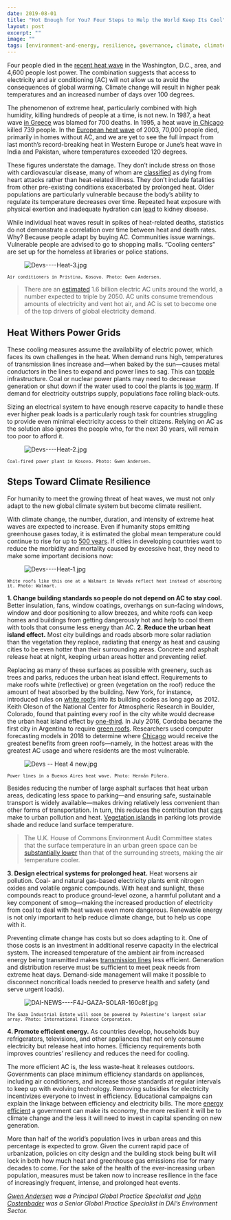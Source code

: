 ```yaml
---
date: 2019-08-01
title: "Hot Enough for You? Four Steps to Help the World Keep Its Cool"
layout: post
excerpt: ""
image: ""
tags: [environment-and-energy, resilience, governance, climate, climate change]
---
```

<p>Four people died in the <a href="https://www.cbsnews.com/live-news/heat-wave-2019-extreme-heat-advisory-warning-deaths-latest-weather-forecast-us-nyc-2019-07-20/">recent heat wave</a> in the Washington, D.C., area, and 4,600 people lost power. The combination suggests that access to electricity and air conditioning (AC) will not allow us to avoid the consequences of global warming. Climate change will result in higher peak temperatures and an increased number of days over 100 degrees.</p><p>The phenomenon of extreme heat, particularly combined with high humidity, killing hundreds of people at a time, is not new. In 1987, a heat wave <a href="https://www.latimes.com/archives/la-xpm-1987-07-27-mn-3971-story.html">in Greece</a> was blamed for 700 deaths. In 1995, a heat wave <a href="https://www.citylab.com/environment/2019/06/extreme-heat-wave-data-deaths-health-risks-climate-change/590941/">in Chicago</a> killed 739 people. In the <a href="https://www.nationalgeographic.com/environment/2019/06/europe-has-had-five-500-year-summers-in-15-years/">European heat wave</a> of 2003, 70,000 people died, primarily in homes without AC, and we are yet to see the full impact from last month’s record-breaking heat in Western Europe or June’s heat wave in India and Pakistan, where temperatures exceeded 120 degrees.</p><p>These figures understate the damage. They don’t include stress on those with cardiovascular disease, many of whom are <a href="https://www.eurekalert.org/pub_releases/2018-03/acoc-hao022718.php?utm_source=Climate+News+Network&amp;utm_campaign=c7c5130976-">classified</a> as dying from heart attacks rather than heat-related illness. They don’t include fatalities from other pre-existing conditions exacerbated by prolonged heat. Older populations are particularly vulnerable because the body’s ability to regulate its temperature decreases over time. Repeated heat exposure with physical exertion and inadequate hydration can <a href="https://www.ncbi.nlm.nih.gov/pmc/articles/PMC4974898/">lead</a> to kidney disease.</p><p>While individual heat waves result in spikes of heat-related deaths, statistics do not demonstrate a correlation over time between heat and death rates. Why? Because people adapt by buying AC. Communities issue warnings. Vulnerable people are advised to go to shopping malls. “Cooling centers” are set up for the homeless at libraries or police stations.</p><figure class="kg-card kg-image-card"><img src="https://pubs.ghost.io/uploads/Devs----Heat-3.jpg" class="kg-image" alt="Devs----Heat-3.jpg" loading="lazy"></figure><p><code><code>Air conditioners in Pristina, Kosovo. Photo: Gwen Andersen.</code></code></p><blockquote>There are an <a href="https://edition.cnn.com/2019/07/26/europe/ac-climate-crisis-heat-waves-intl/index.html">estimated</a> 1.6 billion electric AC units around the world, a number expected to triple by 2050. AC units consume tremendous amounts of electricity and vent hot air, and AC is set to become one of the top drivers of global electricity demand.</blockquote><h2 id="heat-withers-power-grids">Heat Withers Power Grids</h2><p>These cooling measures assume the availability of electric power, which faces its own challenges in the heat. When demand runs high, temperatures of transmission lines increase and—when baked by the sun—causes metal conductors in the lines to expand and power lines to sag. This can <a href="https://www.eenews.net/stories/1060771407">topple</a> infrastructure. Coal or nuclear power plants may need to decrease generation or shut down if the water used to cool the plants is <a href="https://www.eenews.net/stories/1060771407">too warm</a>. If demand for electricity outstrips supply, populations face rolling black-outs.</p><p>Sizing an electrical system to have enough reserve capacity to handle these ever higher peak loads is a particularly rough task for countries struggling to provide even minimal electricity access to their citizens. Relying on AC as the solution also ignores the people who, for the next 30 years, will remain too poor to afford it.</p><figure class="kg-card kg-image-card"><img src="https://pubs.ghost.io/uploads/Devs----Heat-2.jpg" class="kg-image" alt="Devs----Heat-2.jpg" loading="lazy"></figure><p><code><code>Coal-fired power plant in Kosovo. Photo: Gwen Andersen.</code></code></p><h2 id="steps-toward-climate-resilience">Steps Toward Climate Resilience</h2><p>For humanity to meet the growing threat of heat waves, we must not only adapt to the new global climate system but become climate resilient.</p><p>With climate change, the number, duration, and intensity of extreme heat waves are expected to increase. Even if humanity stops emitting greenhouse gases today, it is estimated the global mean temperature could continue to rise for up to <a href="https://www.princeton.edu/news/2013/11/24/even-if-emissions-stop-carbon-dioxide-could-warm-earth-centuries">500 years</a>. If cities in developing countries want to reduce the morbidity and mortality caused by excessive heat, they need to make some important decisions now:</p><figure class="kg-card kg-image-card"><img src="https://pubs.ghost.io/uploads/Devs----Heat-1.jpg" class="kg-image" alt="Devs----Heat-1.jpg" loading="lazy"></figure><p><code><code>White roofs like this one at a Walmart in Nevada reflect heat instead of absorbing it. Photo: Walmart.</code></code></p><p><strong>1. Change building standards so people do not depend on AC to stay cool.</strong> Better insulation, fans, window coatings, overhangs on sun-facing windows, window and door positioning to allow breezes, and white roofs can keep homes and buildings from getting dangerously hot and help to cool them with tools that consume less energy than AC. <strong>2. Reduce the urban heat island effect.</strong> Most city buildings and roads absorb more solar radiation than the vegetation they replace, radiating that energy as heat and causing cities to be even hotter than their surrounding areas. Concrete and asphalt release heat at night, keeping urban areas hotter and preventing relief.</p><p>Replacing as many of these surfaces as possible with greenery, such as trees and parks, reduces the urban heat island effect. Requirements to make roofs white (reflective) or green (vegetation on the roof) reduce the amount of heat absorbed by the building. New York, for instance, introduced rules on <a href="https://e360.yale.edu/features/urban-heat-can-white-roofs-help-cool-the-worlds-warming-cities">white roofs</a> into its building codes as long ago as 2012. Keith Oleson of the National Center for Atmospheric Research in Boulder, Colorado, found that painting every roof in the city white would decrease the urban heat island effect by <a href="https://e360.yale.edu/features/urban-heat-can-white-roofs-help-cool-the-worlds-warming-cities">one-third</a>. In July 2016, Cordoba became the first city in Argentina to require <a href="https://news.nationalgeographic.com/2016/10/san-francisco-green-roof-law/">green roofs</a>. Researchers used computer forecasting models in 2018 to determine where <a href="https://iopscience.iop.org/article/10.1088/1748-9326/aad93c">Chicago</a> would receive the greatest benefits from green roofs—namely, in the hottest areas with the greatest AC usage and where residents are the most vulnerable.</p><figure class="kg-card kg-image-card"><img src="https://pubs.ghost.io/uploads/Devs%20--%20Heat%204%20new.jpg" class="kg-image" alt="Devs -- Heat 4 new.jpg" loading="lazy"></figure><p><code><code>Power lines in a Buenos Aires heat wave. Photo: Hernán Piñera.</code></code></p><p>Besides reducing the number of large asphalt surfaces that heat urban areas, dedicating less space to parking—and ensuring safe, sustainable transport is widely available—makes driving relatively less convenient than other forms of transportation. In turn, this reduces the contribution that <a href="https://waset.org/publications/10002199/impact-of-the-transport-on-the-urban-heat-island">cars</a> make to urban pollution and heat. <a href="https://www.researchgate.net/publication/229362808_Evaluating_the_potential_for_urban_heat-island_mitigation_by_greening_parking_lots">Vegetation islands</a> in parking lots provide shade and reduce land surface temperature.</p><blockquote>The U.K. House of Commons Environment Audit Committee states that the surface temperature in an urban green space can be <a href="https://edition.cnn.com/2019/07/26/europe/ac-climate-crisis-heat-waves-intl/index.html">substantially lower</a> than that of the surrounding streets, making the air temperature cooler.</blockquote><p><strong>3. Design electrical systems for prolonged heat.</strong> Heat worsens air pollution. Coal- and natural gas-based electricity plants emit nitrogen oxides and volatile organic compounds. With heat and sunlight, these compounds react to produce ground-level ozone, a harmful pollutant and a key component of smog—making the increased production of electricity from coal to deal with heat waves even more dangerous. Renewable energy is not only important to help reduce climate change, but to help us cope with it.</p><p>Preventing climate change has costs but so does adapting to it. One of those costs is an investment in additional reserve capacity in the electrical system. The increased temperature of the ambient air from increased energy being transmitted makes <a href="https://www.eenews.net/stories/1060771407">transmission lines</a> less efficient. Generation and distribution reserve must be sufficient to meet peak needs from extreme heat days. Demand-side management will make it possible to disconnect noncritical loads needed to preserve health and safety (and serve urgent loads).</p><figure class="kg-card kg-image-card"><img src="https://pubs.ghost.io/uploads/DAI-NEWS----F4J-GAZA-SOLAR-160c8f.jpg" class="kg-image" alt="DAI-NEWS----F4J-GAZA-SOLAR-160c8f.jpg" loading="lazy"></figure><p><code><code>The Gaza Industrial Estate will soon be powered by Palestine's largest solar array. Photo: International Finance Corporation.</code></code></p><p><strong>4. Promote efficient energy.</strong> As countries develop, households buy refrigerators, televisions, and other appliances that not only consume electricity but release heat into homes. Efficiency requirements both improves countries’ resiliency and reduces the need for cooling.</p><p>The more efficient AC is, the less waste-heat it releases outdoors. Governments can place minimum efficiency standards on appliances, including air conditioners, and increase those standards at regular intervals to keep up with evolving technology. Removing subsidies for electricity incentivizes everyone to invest in efficiency. Educational campaigns can explain the linkage between efficiency and electricity bills. The more <a href="https://www.dai.com/news/dai-led-solar-financing-project-in-palestine-wins-excellence-award-from-world-bank">energy efficient</a> a government can make its economy, the more resilient it will be to climate change and the less it will need to invest in capital spending on new generation.</p><p>More than half of the world’s population lives in urban areas and this percentage is expected to grow. Given the current rapid pace of urbanization, policies on city design and the building stock being built will lock in both how much heat and greenhouse gas emissions rise for many decades to come. For the sake of the health of the ever-increasing urban population, measures must be taken now to increase resilience in the face of increasingly frequent, intense, and prolonged heat events.</p><p><em><a href="https://www.linkedin.com/in/gwenandersen/">Gwen Andersen</a> was a Principal Global Practice Specialist and <a href="https://www.linkedin.com/in/johncostenbader/">John Costenbader</a> was a Senior Global Practice Specialist in DAI’s Environment Sector.</em></p>
  